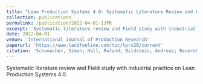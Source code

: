 ```yaml
---
title: "Lean Production Systems 4.0: Systematic Literature Review and Field Study on the Digital Transformation of Methods and Tools (under review)"
collection: publications
permalink: /publication/2022-04-01-IJPR
excerpt: 'Systematic literature review and Field study with industrial practice on Lean Production Systems 4.0.'
date: 2022-04-01
venue: 'International Journal of Production Research'
paperurl: 'https://www.tandfonline.com/toc/tprs20/current'
citation: 'Schumacher, Simon; Hall, Roland; Bildstein, Andreas; Bauernhansl, Thomas (2022). &quot;Lean Production Systems 4.0: Systematic Literature Review and Field Study on the Digital Transformation of Methods and Tools (under review)&quot; <i>International Journal of Production Research</i>. (2022).'
---
```

Systematic literature review and Field study with industrial practice on Lean Production Systems 4.0.
